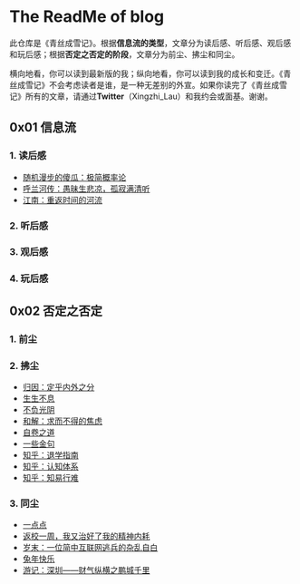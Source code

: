 # The ReadMe of blog

此仓库是《青丝成雪记》。根据**信息流的类型**，文章分为读后感、听后感、观后感和玩后感；根据**否定之否定的阶段**，文章分为前尘、拂尘和同尘。

横向地看，你可以读到最新版的我；纵向地看，你可以读到我的成长和变迁。《青丝成雪记》不会考虑读者是谁，是一种无差别的外宣。如果你读完了《青丝成雪记》所有的文章，请通过**Twitter**（Xingzhi_Lau）和我约会或面基。谢谢。

## 0x01 信息流

### 1. 读后感

- [随机漫步的傻瓜：极简概率论](https://github.com/Anticorianderist/blog/blob/main/1-src/1-information-flow/1-read/fooled-by-randomness-the-very-simplified-probability-theory.md)
- [呼兰河传：愚昧生悲凉，孤寂满清听](https://github.com/Anticorianderist/blog/blob/main/1-src/1-information-flow/1-read/tales-of-hulan-river-stupidity-with-desolation-loneliness-for-listening.md)
- [江南：重返时间的河流](https://github.com/Anticorianderist/blog/blob/main/1-src/1-information-flow/1-read/the-south-of-the-yangtze-diving-into-the-river-of-time-again.md)

### 2. 听后感

### 3. 观后感

### 4. 玩后感

## 0x02 否定之否定

### 1. 前尘

### 2. 拂尘

- [归因：定乎内外之分](https://github.com/Anticorianderist/blog/blob/main/1-src/2-the-negation-of-negation/2-dedust/attribution-determining-the-boundary-of-inward-and-outward.md)
- [生生不息](https://github.com/Anticorianderist/blog/blob/main/1-src/2-the-negation-of-negation/2-dedust/endless-lives.md)
- [不负光阴](https://github.com/Anticorianderist/blog/blob/main/1-src/2-the-negation-of-negation/2-dedust/live-up-to-time.md)
- [和解：求而不得的焦虑](https://github.com/Anticorianderist/blog/blob/main/1-src/2-the-negation-of-negation/2-dedust/reconciliation-the-anxiety-of-failure.md)
- [自卷之道](https://github.com/Anticorianderist/blog/blob/main/1-src/2-the-negation-of-negation/2-dedust/self-involution.md)
- [一些金句](https://github.com/Anticorianderist/blog/blob/main/1-src/2-the-negation-of-negation/2-dedust/some-useful-sentences.md)
- [知乎：退学指南](https://github.com/Anticorianderist/blog/blob/main/1-src/2-the-negation-of-negation/2-dedust/zhihu-a-guide-of-dropping-out-of-university.md)
- [知乎：认知体系](https://github.com/Anticorianderist/blog/blob/main/1-src/2-the-negation-of-negation/2-dedust/zhihu-cognitive-system.md)
- [知乎：知易行难](https://github.com/Anticorianderist/blog/blob/main/1-src/2-the-negation-of-negation/2-dedust/zhihu-easier-known-than-done.md)

### 3. 同尘

- [一点点](https://github.com/Anticorianderist/blog/blob/main/1-src/2-the-negation-of-negation/3-dusting/a-little.md)
- [返校一周，我又治好了我的精神内耗](https://github.com/Anticorianderist/blog/blob/main/1-src/2-the-negation-of-negation/3-dusting/after-a-week-back-to-school-i-cured-my-mental-internal-friction-again.md)
- [岁末：一位简中互联网逃兵的杂乱自白](https://github.com/Anticorianderist/blog/blob/main/1-src/2-the-negation-of-negation/3-dusting/at-the-end-of-the-year-messy-confessions-of-a-zh-hans-internet-deserter.md)
- [兔年快乐](https://github.com/Anticorianderist/blog/blob/main/1-src/2-the-negation-of-negation/3-dusting/happy-new-year-of-the-rabbit.md)
- [游记：深圳——财气纵横之鹏城千里](https://github.com/Anticorianderist/blog/blob/main/1-src/2-the-negation-of-negation/3-dusting/travelogue-shenzhen-peng-cheng-the-most-moneyed-city.md)
